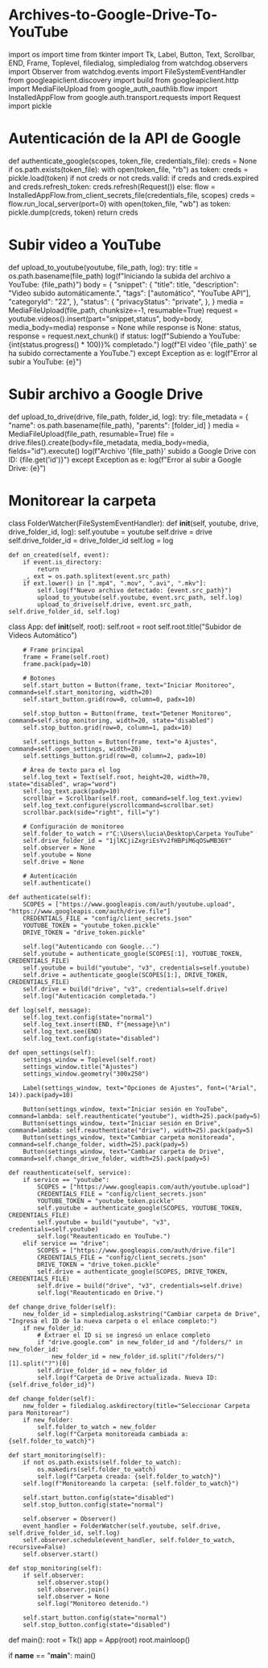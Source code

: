# Archives-to-Google-Drive-To-YouTube
import os
import time
from tkinter import Tk, Label, Button, Text, Scrollbar, END, Frame, Toplevel, filedialog, simpledialog
from watchdog.observers import Observer
from watchdog.events import FileSystemEventHandler
from googleapiclient.discovery import build
from googleapiclient.http import MediaFileUpload
from google_auth_oauthlib.flow import InstalledAppFlow
from google.auth.transport.requests import Request
import pickle

# Autenticación de la API de Google
def authenticate_google(scopes, token_file, credentials_file):
    creds = None
    if os.path.exists(token_file):
        with open(token_file, "rb") as token:
            creds = pickle.load(token)
    if not creds or not creds.valid:
        if creds and creds.expired and creds.refresh_token:
            creds.refresh(Request())
        else:
            flow = InstalledAppFlow.from_client_secrets_file(credentials_file, scopes)
            creds = flow.run_local_server(port=0)
        with open(token_file, "wb") as token:
            pickle.dump(creds, token)
    return creds

# Subir video a YouTube
def upload_to_youtube(youtube, file_path, log):
    try:
        title = os.path.basename(file_path)
        log(f"Iniciando la subida del archivo a YouTube: {file_path}")
        body = {
            "snippet": {
                "title": title,
                "description": "Video subido automáticamente.",
                "tags": ["automático", "YouTube API"],
                "categoryId": "22",
            },
            "status": {
                "privacyStatus": "private",
            },
        }
        media = MediaFileUpload(file_path, chunksize=-1, resumable=True)
        request = youtube.videos().insert(part="snippet,status", body=body, media_body=media)
        response = None
        while response is None:
            status, response = request.next_chunk()
            if status:
                log(f"Subiendo a YouTube: {int(status.progress() * 100)}% completado.")
        log(f"El video '{file_path}' se ha subido correctamente a YouTube.")
    except Exception as e:
        log(f"Error al subir a YouTube: {e}")

# Subir archivo a Google Drive
def upload_to_drive(drive, file_path, folder_id, log):
    try:
        file_metadata = {
            "name": os.path.basename(file_path),
            "parents": [folder_id]
        }
        media = MediaFileUpload(file_path, resumable=True)
        file = drive.files().create(body=file_metadata, media_body=media, fields="id").execute()
        log(f"Archivo '{file_path}' subido a Google Drive con ID: {file.get('id')}")
    except Exception as e:
        log(f"Error al subir a Google Drive: {e}")

# Monitorear la carpeta
class FolderWatcher(FileSystemEventHandler):
    def __init__(self, youtube, drive, drive_folder_id, log):
        self.youtube = youtube
        self.drive = drive
        self.drive_folder_id = drive_folder_id
        self.log = log

    def on_created(self, event):
        if event.is_directory:
            return
        _, ext = os.path.splitext(event.src_path)
        if ext.lower() in [".mp4", ".mov", ".avi", ".mkv"]:
            self.log(f"Nuevo archivo detectado: {event.src_path}")
            upload_to_youtube(self.youtube, event.src_path, self.log)
            upload_to_drive(self.drive, event.src_path, self.drive_folder_id, self.log)

class App:
    def __init__(self, root):
        self.root = root
        self.root.title("Subidor de Videos Automático")

        # Frame principal
        frame = Frame(self.root)
        frame.pack(pady=10)

        # Botones
        self.start_button = Button(frame, text="Iniciar Monitoreo", command=self.start_monitoring, width=20)
        self.start_button.grid(row=0, column=0, padx=10)

        self.stop_button = Button(frame, text="Detener Monitoreo", command=self.stop_monitoring, width=20, state="disabled")
        self.stop_button.grid(row=0, column=1, padx=10)

        self.settings_button = Button(frame, text="⚙️ Ajustes", command=self.open_settings, width=20)
        self.settings_button.grid(row=0, column=2, padx=10)

        # Área de texto para el log
        self.log_text = Text(self.root, height=20, width=70, state="disabled", wrap="word")
        self.log_text.pack(pady=10)
        scrollbar = Scrollbar(self.root, command=self.log_text.yview)
        self.log_text.configure(yscrollcommand=scrollbar.set)
        scrollbar.pack(side="right", fill="y")

        # Configuración de monitoreo
        self.folder_to_watch = r"C:\Users\lucia\Desktop\Carpeta YouTube"
        self.drive_folder_id = "1jlKCjiZxgriEsYv2fHBPiM6qOSwMB36Y"
        self.observer = None
        self.youtube = None
        self.drive = None

        # Autenticación
        self.authenticate()

    def authenticate(self):
        SCOPES = ["https://www.googleapis.com/auth/youtube.upload", "https://www.googleapis.com/auth/drive.file"]
        CREDENTIALS_FILE = "config/client_secrets.json"
        YOUTUBE_TOKEN = "youtube_token.pickle"
        DRIVE_TOKEN = "drive_token.pickle"

        self.log("Autenticando con Google...")
        self.youtube = authenticate_google(SCOPES[:1], YOUTUBE_TOKEN, CREDENTIALS_FILE)
        self.youtube = build("youtube", "v3", credentials=self.youtube)
        self.drive = authenticate_google(SCOPES[1:], DRIVE_TOKEN, CREDENTIALS_FILE)
        self.drive = build("drive", "v3", credentials=self.drive)
        self.log("Autenticación completada.")

    def log(self, message):
        self.log_text.config(state="normal")
        self.log_text.insert(END, f"{message}\n")
        self.log_text.see(END)
        self.log_text.config(state="disabled")

    def open_settings(self):
        settings_window = Toplevel(self.root)
        settings_window.title("Ajustes")
        settings_window.geometry("300x250")

        Label(settings_window, text="Opciones de Ajustes", font=("Arial", 14)).pack(pady=10)

        Button(settings_window, text="Iniciar sesión en YouTube", command=lambda: self.reauthenticate("youtube"), width=25).pack(pady=5)
        Button(settings_window, text="Iniciar sesión en Drive", command=lambda: self.reauthenticate("drive"), width=25).pack(pady=5)
        Button(settings_window, text="Cambiar carpeta monitoreada", command=self.change_folder, width=25).pack(pady=5)
        Button(settings_window, text="Cambiar carpeta de Drive", command=self.change_drive_folder, width=25).pack(pady=5)

    def reauthenticate(self, service):
        if service == "youtube":
            SCOPES = ["https://www.googleapis.com/auth/youtube.upload"]
            CREDENTIALS_FILE = "config/client_secrets.json"
            YOUTUBE_TOKEN = "youtube_token.pickle"
            self.youtube = authenticate_google(SCOPES, YOUTUBE_TOKEN, CREDENTIALS_FILE)
            self.youtube = build("youtube", "v3", credentials=self.youtube)
            self.log("Reautenticado en YouTube.")
        elif service == "drive":
            SCOPES = ["https://www.googleapis.com/auth/drive.file"]
            CREDENTIALS_FILE = "config/client_secrets.json"
            DRIVE_TOKEN = "drive_token.pickle"
            self.drive = authenticate_google(SCOPES, DRIVE_TOKEN, CREDENTIALS_FILE)
            self.drive = build("drive", "v3", credentials=self.drive)
            self.log("Reautenticado en Drive.")

    def change_drive_folder(self):
        new_folder_id = simpledialog.askstring("Cambiar carpeta de Drive", "Ingresa el ID de la nueva carpeta o el enlace completo:")
        if new_folder_id:
            # Extraer el ID si se ingresó un enlace completo
            if "drive.google.com" in new_folder_id and "/folders/" in new_folder_id:
                new_folder_id = new_folder_id.split("/folders/")[1].split("?")[0]
            self.drive_folder_id = new_folder_id
            self.log(f"Carpeta de Drive actualizada. Nueva ID: {self.drive_folder_id}")

    def change_folder(self):
        new_folder = filedialog.askdirectory(title="Seleccionar Carpeta para Monitorear")
        if new_folder:
            self.folder_to_watch = new_folder
            self.log(f"Carpeta monitoreada cambiada a: {self.folder_to_watch}")

    def start_monitoring(self):
        if not os.path.exists(self.folder_to_watch):
            os.makedirs(self.folder_to_watch)
            self.log(f"Carpeta creada: {self.folder_to_watch}")
        self.log(f"Monitoreando la carpeta: {self.folder_to_watch}")

        self.start_button.config(state="disabled")
        self.stop_button.config(state="normal")

        self.observer = Observer()
        event_handler = FolderWatcher(self.youtube, self.drive, self.drive_folder_id, self.log)
        self.observer.schedule(event_handler, self.folder_to_watch, recursive=False)
        self.observer.start()

    def stop_monitoring(self):
        if self.observer:
            self.observer.stop()
            self.observer.join()
            self.observer = None
            self.log("Monitoreo detenido.")

        self.start_button.config(state="normal")
        self.stop_button.config(state="disabled")

def main():
    root = Tk()
    app = App(root)
    root.mainloop()

if __name__ == "__main__":
    main()

